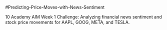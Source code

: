 #Predicting-Price-Moves-with-News-Sentiment

10 Academy AIM Week 1 Challenge: Analyzing financial news sentiment and stock price movements for AAPL, GOOG, META, and TESLA.
